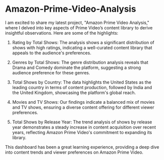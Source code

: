 # Amazon-Prime-Video-Analysis

I am excited to share my latest project, "Amazon Prime Video Analysis," where I delved into key aspects of Prime Video’s content library to derive insightful observations. Here are some of the highlights:

1. Rating by Total Shows:
The analysis shows a significant distribution of shows with high ratings, indicating a well-curated content library that appeals to the audience's preferences.

2. Genres by Total Shows:
The genre distribution analysis reveals that Drama and Comedy dominate the platform, suggesting a strong audience preference for these genres.

3. Total Shows by Country:
The data highlights the United States as the leading country in terms of content production, followed by India and the United Kingdom, showcasing the platform's global reach.

4. Movies and TV Shows:
Our findings indicate a balanced mix of movies and TV shows, ensuring a diverse content offering for different viewer preferences.

5. Total Shows by Release Year:
The trend analysis of shows by release year demonstrates a steady increase in content acquisition over recent years, reflecting Amazon Prime Video's commitment to expanding its library.

This dashboard has been a great learning experience, providing a deep dive into content trends and viewer preferences on Amazon Prime Video. 



